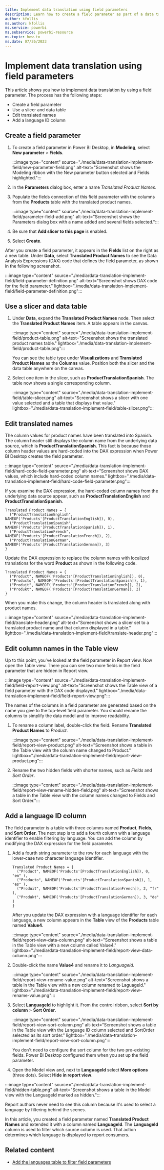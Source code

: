 ```yaml
---
title: Implement data translation using field parameters
description: Learn how to create a field parameter as part of a data translation approach to multiple-language reports in Power BI.
author: kfollis   
ms.author: kfollis
ms.service: powerbi
ms.subservice: powerbi-resource
ms.topic: how-to
ms.date: 07/26/2023
---
```

# Implement data translation using field parameters

This article shows you how to implement data translation by using a field parameter. The process has the following steps:

- Create a field parameter
- Use a slicer and data table
- Edit translated names
- Add a language ID column

## Create a field parameter

1. To create a field parameter in Power BI Desktop, in **Modeling**, select **New parameter** > **Fields**.

   :::image type="content" source="./media/data-translation-implement-field/new-parameter-field.png" alt-text="Screenshot shows the Modeling ribbon with the New parameter button selected and Fields highlighted.":::

1. In the **Parameters** dialog box, enter a name *Translated Product Names*.
1. Populate the fields connection of this field parameter with the columns from the **Products** table with the translated product names.

   :::image type="content" source="./media/data-translation-implement-field/parameter-field-add.png" alt-text="Screenshot shows the Parameters dialog box with a name added and several fields selected.":::

1. Be sure that **Add slicer to this page** is enabled.
1. Select **Create**.

After you create a field parameter, it appears in the **Fields** list on the right as a new table. Under **Data**, select **Translated Product Names** to see the Data Analysis Expressions (DAX) code that defines the field parameter, as shown in the following screenshot.

:::image type="content" source="./media/data-translation-implement-field/field-parameter-definition.png" alt-text="Screenshot shows DAX code for the field parameter." lightbox="./media/data-translation-implement-field/field-parameter-definition.png":::

## Use a slicer and data table

1. Under **Data**, expand the **Translated Product Names** node. Then select the **Translated Product Names** item. A table appears in the canvas.

   :::image type="content" source="./media/data-translation-implement-field/product-table.png" alt-text="Screenshot shows the translated product names table." lightbox="./media/data-translation-implement-field/product-table.png":::

   You can see the table type under **Visualizations** and **Translated Product Names** as the **Columns** value. Position both the slicer and the data table anywhere on the canvas.

1. Select one item in the slicer, such as **ProductTranslationSpanish**. The table now shows a single corresponding column.

   :::image type="content" source="./media/data-translation-implement-field/table-slicer.png" alt-text="Screenshot shows a slicer with one value selected and a table that displays that value." lightbox="./media/data-translation-implement-field/table-slicer.png":::

## Edit translated names

The column values for product names have been translated into Spanish. The column header still displays the column name from the underlying data source, which is **ProductTranslationSpanish**. This fact is because those column header values are hard-coded into the DAX expression when Power BI Desktop creates the field parameter.

:::image type="content" source="./media/data-translation-implement-field/hard-code-field-parameter.png" alt-text="Screenshot shows DAX values, which include hard-coded column names." lightbox="./media/data-translation-implement-field/hard-code-field-parameter.png":::

If you examine the DAX expression, the hard-coded column names from the underlying data source appear, such as **ProductTranslationEnglish** and **ProductTranslationSpanish**.

```dax
Translated Product Names = {
  ("ProductTranslationEnglish", NAMEOF('Products'[ProductTranslationEnglish]), 0),
  ("ProductTranslationSpanish", NAMEOF('Products'[ProductTranslationSpanish]), 1),
  ("ProductTranslationFrench", NAMEOF('Products'[ProductTranslationFrench]), 2),
  ("ProductTranslationGerman", NAMEOF('Products'[ProductTranslationGerman]), 3)
}
```

Update the DAX expression to replace the column names with localized translations for the word **Product** as shown in the following code.

```dax
Translated Product Names = {
  ("Product", NAMEOF('Products'[ProductTranslationEnglish]), 0),
  ("Producto", NAMEOF('Products'[ProductTranslationSpanish]), 1),
  ("Produit", NAMEOF('Products'[ProductTranslationFrench]), 2),
  ("Produkt", NAMEOF('Products'[ProductTranslationGerman]), 3)
}
```

When you make this change, the column header is translated along with product names.

:::image type="content" source="./media/data-translation-implement-field/translate-header.png" alt-text="Screenshot shows a slicer set to a translated product name and that column displayed in a table." lightbox="./media/data-translation-implement-field/translate-header.png":::

## Edit column names in the Table view

Up to this point, you've looked at the field parameter in Report view. Now open the Table view. There you can see two more fields in the field parameter that are hidden in Report view.

:::image type="content" source="./media/data-translation-implement-field/field-report-view.png" alt-text="Screenshot shows the Table view of a field parameter with the DAX code displayed." lightbox="./media/data-translation-implement-field/field-report-view.png":::

The names of the columns in a field parameter are generated based on the name you give to the top-level field parameter. You should rename the columns to simplify the data model and to improve readability.

1. To rename a column label, double-click the field. Rename **Translated Product Names** to *Product*.

   :::image type="content" source="./media/data-translation-implement-field/report-view-product.png" alt-text="Screenshot shows a table in the Table view with the column name changed to Product." lightbox="./media/data-translation-implement-field/report-view-product.png":::

1. Rename the two hidden fields with shorter names, such as *Fields* and *Sort Order*.

   :::image type="content" source="./media/data-translation-implement-field/report-view-rename-hidden-field.png" alt-text="Screenshot shows a table in the Table view with the column names changed to Fields and Sort Order.":::

## Add a language ID column

The field parameter is a table with three columns named **Product**, **Fields**, and **Sort Order**. The next step is to add a fourth column with a language identifier to enable filtering by language. You can add the column by modifying the DAX expression for the field parameter.

1. Add a fourth string parameter to the row for each language with the lower-case two character language identifier.

   ```dax
   Translated Product Names = {
     ("Product", NAMEOF('Products'[ProductTranslationEnglish]), 0, "en" ),
     ("Producto", NAMEOF('Products'[ProductTranslationSpanish]), 1, "es" ),
     ("Produit", NAMEOF('Products'[ProductTranslationFrench]), 2, "fr" ),
     ("Produkt", NAMEOF('Products'[ProductTranslationGerman]), 3, "de" )
   }
   ```

   After you update the DAX expression with a language identifier for each language, a new column appears in the **Table** view of the **Products** table named **Value4**.

   :::image type="content" source="./media/data-translation-implement-field/report-view-data-column.png" alt-text="Screenshot shows a table in the Table view with a new column called Value4." lightbox="./media/data-translation-implement-field/report-view-data-column.png":::

1. Double-click the name **Value4** and rename it to *LanguageId*.

   :::image type="content" source="./media/data-translation-implement-field/report-view-rename-value.png" alt-text="Screenshot shows a table in the Table view with a new column renamed to LaguageId." lightbox="./media/data-translation-implement-field/report-view-rename-value.png":::

1. Select **LanguageId** to highlight it. From the control ribbon, select **Sort by column** > **Sort Order**.

   :::image type="content" source="./media/data-translation-implement-field/report-view-sort-column.png" alt-text="Screenshot shows a table in the Table view with the Language ID column selected and SortOrder selected as its sort order." lightbox="./media/data-translation-implement-field/report-view-sort-column.png":::

   You don't need to configure the sort column for the two pre-existing fields. Power BI Desktop configured them when you set up the field parameter.

1. Open the Model view and, next to **LanguageId** select **More options** (three dots). Select **Hide in report view**.

:::image type="content" source="./media/data-translation-implement-field/hidden-table.png" alt-text="Screenshot shows a table in the Model view with the LanguageId marked as hidden.":::

   Report authors never need to see this column because it's used to select a language by filtering behind the scenes.

In this article, you created a field parameter named **Translated Product Names** and extended it with a column named **LanguageId**. The **LanguageId** column is used to filter which source column is used. That action determines which language is displayed to report consumers.

## Related content

- [Add the languages table to filter field parameters](data-translation-add-language-table.md)
